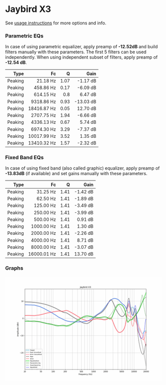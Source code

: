 # Jaybird X3
See [usage instructions](https://github.com/jaakkopasanen/AutoEq#usage) for more options and info.

### Parametric EQs
In case of using parametric equalizer, apply preamp of **-12.52dB** and build filters manually
with these parameters. The first 5 filters can be used independently.
When using independent subset of filters, apply preamp of **-12.54 dB**.

| Type    | Fc          |    Q | Gain      |
|--------:|------------:|-----:|----------:|
| Peaking | 21.18 Hz    | 1.07 | -1.17 dB  |
| Peaking | 458.86 Hz   | 0.17 | -6.09 dB  |
| Peaking | 614.15 Hz   | 0.8  | 6.47 dB   |
| Peaking | 9318.86 Hz  | 0.93 | -13.03 dB |
| Peaking | 18416.87 Hz | 0.05 | 12.70 dB  |
| Peaking | 2707.75 Hz  | 1.94 | -6.66 dB  |
| Peaking | 4336.13 Hz  | 0.67 | 5.74 dB   |
| Peaking | 6974.30 Hz  | 3.29 | -7.37 dB  |
| Peaking | 10017.99 Hz | 3.52 | 1.35 dB   |
| Peaking | 13410.32 Hz | 1.57 | -2.32 dB  |

### Fixed Band EQs
In case of using fixed band (also called graphic) equalizer, apply preamp of **-13.83dB**
(if available) and set gains manually with these parameters.

| Type    | Fc          |    Q | Gain     |
|--------:|------------:|-----:|---------:|
| Peaking | 31.25 Hz    | 1.41 | -1.42 dB |
| Peaking | 62.50 Hz    | 1.41 | -1.89 dB |
| Peaking | 125.00 Hz   | 1.41 | -3.49 dB |
| Peaking | 250.00 Hz   | 1.41 | -3.99 dB |
| Peaking | 500.00 Hz   | 1.41 | 0.91 dB  |
| Peaking | 1000.00 Hz  | 1.41 | 1.30 dB  |
| Peaking | 2000.00 Hz  | 1.41 | -2.26 dB |
| Peaking | 4000.00 Hz  | 1.41 | 8.71 dB  |
| Peaking | 8000.00 Hz  | 1.41 | -3.07 dB |
| Peaking | 16000.01 Hz | 1.41 | 13.70 dB |

### Graphs
![](./Jaybird%20X3.png)